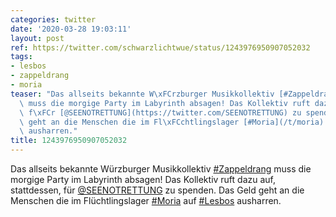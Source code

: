 ```yaml
---
categories: twitter
date: '2020-03-28 19:03:11'
layout: post
ref: https://twitter.com/schwarzlichtwue/status/1243976950907052032
tags:
- lesbos
- zappeldrang
- moria
teaser: "Das allseits bekannte W\xFCrzburger Musikkollektiv [#Zappeldrang](/t/zappeldrang)\
  \ muss die morgige Party im Labyrinth absagen! Das Kollektiv ruft dazu auf, stattdessen,\
  \ f\xFCr [@SEENOTRETTUNG](https://twitter.com/SEENOTRETTUNG) zu spenden. Das Geld\
  \ geht an die Menschen die im Fl\xFCchtlingslager [#Moria](/t/moria) auf [#Lesbos](/t/lesbos)\
  \ ausharren."
title: 1243976950907052032
---
```

Das allseits bekannte Würzburger Musikkollektiv [#Zappeldrang](/t/zappeldrang) muss die morgige Party im Labyrinth absagen! Das Kollektiv ruft dazu auf, stattdessen, für [@SEENOTRETTUNG](https://twitter.com/SEENOTRETTUNG) zu spenden. Das Geld geht an die Menschen die im Flüchtlingslager [#Moria](/t/moria) auf [#Lesbos](/t/lesbos) ausharren.